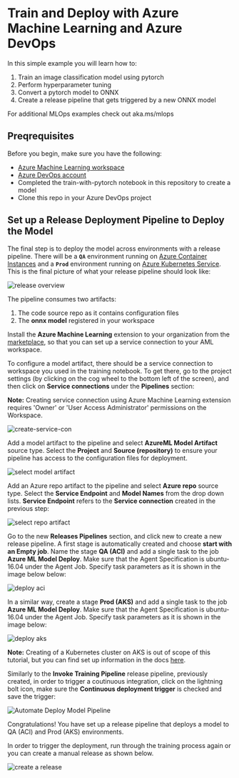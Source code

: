 
# Train and Deploy with Azure Machine Learning and Azure DevOps

In this simple example you will learn how to: 
1. Train an image classification model using pytorch
1. Perform hyperparameter tuning 
1. Convert a pytorch model to ONNX 
1. Create a release pipeline that gets triggered by a new ONNX model

For additional MLOps examples check out aka.ms/mlops

## Preqrequisites 

Before you begin, make sure you have the following:
* [Azure Machine Learning workspace](https://docs.microsoft.com/en-us/azure/machine-learning/service/how-to-manage-workspace)
* [Azure DevOps account](https://azure.microsoft.com/en-us/services/devops/)
* Completed the train-with-pytorch notebook in this repository to create a model 
* Clone this repo in your Azure DevOps project 

## Set up a Release Deployment Pipeline to Deploy the Model

The final step is to deploy the model across environments with a release
pipeline. There will be a **``QA``** environment running on
[Azure Container Instances](https://azure.microsoft.com/en-us/services/container-instances/)
and a **``Prod``** environment running on
[Azure Kubernetes Service](https://azure.microsoft.com/en-us/services/kubernetes-service).
This is the final picture of what your release pipeline should look like:

![release overview](./images/release-overview.PNG)

The pipeline consumes two artifacts:

1. The code source repo as it contains configuration files
1. The **onnx model** registered in your workspace

Install the **Azure Machine Learning** extension to your organization from the
[marketplace](https://marketplace.visualstudio.com/items?itemName=ms-air-aiagility.vss-services-azureml),
so that you can set up a service connection to your AML workspace.

To configure a model artifact, there should be a service connection to
 workspace you used in the training notebook. To get there, go to the project settings (by
clicking on the cog wheel to the bottom left of the screen), and then click on
**Service connections** under the **Pipelines** section:

**Note:** Creating service connection using Azure Machine Learning extension
requires 'Owner' or 'User Access Administrator' permissions on the Workspace.

![create-service-con](./images/create-service-con.png)

Add a model artifact to the pipeline and select **AzureML Model Artifact** source
type. Select the **Project** and **Source (repository)** to ensure your pipeline has access to the configuration files for deployment.

![select model artifact](./images/select-model-artifact.PNG)

Add an Azure repo artifact to the pipeline and select **Azure repo** source
type. Select the **Service Endpoint** and **Model Names** from the drop down
lists. **Service Endpoint** refers to the **Service connection** created in
the previous step:

![select repo artifact](./images/add-source-code.PNG)


Go to the new **Releases Pipelines** section, and click new to create a new
release pipeline. A first stage is automatically created and choose
**start with an Empty job**. Name the stage **QA (ACI)** and add a single task
to the job **Azure ML Model Deploy**. Make sure that the Agent Specification
is ubuntu-16.04 under the Agent Job. Specify task parameters as it is shown in the image below below:

![deploy aci](./images/deploy-to-aci.PNG)


In a similar way, create a stage **Prod (AKS)** and add a single task to the job
**Azure ML Model Deploy**. Make sure that the Agent Specification is
ubuntu-16.04 under the Agent Job. Specify task parameters as it is shown in the image below:

![deploy aks](./images/deploy-to-aks.PNG)


**Note:** Creating of a Kubernetes cluster on AKS is out of scope of this
tutorial, but you can find set up information in the docs
[here](https://docs.microsoft.com/en-us/azure/aks/kubernetes-walkthrough-portal#create-an-aks-cluster).

Similarly to the **Invoke Training Pipeline** release pipeline, previously
created, in order to trigger a coutinuous integration, click on the lightning
bolt icon, make sure the **Continuous deployment trigger** is checked and
save the trigger:

![Automate Deploy Model Pipeline](./images/enable-trigger.PNG)

Congratulations! You have set up a release pipeline that deploys a model to QA (ACI) and Prod (AKS)
environments.

In order to trigger the deployment, run through the training process again or you can create a manual release as shown below. 

![create a release](./images/create-release.PNG)
